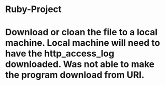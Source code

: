 # Ruby-Project
# Download or cloan the file to a local machine. Local machine will need to have the http_access_log downloaded. Was not able to make the program download from URI. 
